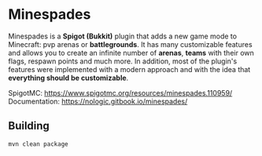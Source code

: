 # Minespades
Minespades is a **Spigot (Bukkit)** plugin that adds a new game mode to Minecraft: pvp arenas or **battlegrounds**. It has many customizable features and allows you to create an infinite number of **arenas**, **teams** with their own flags, respawn points and much more. In addition, most of the plugin's features were implemented with a modern approach and with the idea that **everything should be customizable**.

SpigotMC: https://www.spigotmc.org/resources/minespades.110959/  
Documentation: https://nologic.gitbook.io/minespades/

## Building
`mvn clean package`
